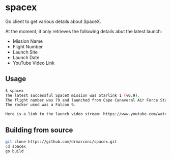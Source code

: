 # spacex

Go client to get various details about SpaceX.

At the moment, it only retrieves the following details abut the latest launch:

- Mission Name
- Flight Number
- Launch Site
- Launch Date
- YouTube Video Link

## Usage

```bash
$ spacex
The latest successful SpaceX mission was Starlink 1 (v0.9).
The flight number was 79 and launched from Cape Canaveral Air Force Station Space Launch Complex 40 on 24 May 19 03:30 BST.
The rocker used was a Falcon 9.

Here is a link to the launch video stream: https://www.youtube.com/watch?v=riBaVeDTEWI
```

## Building from source

```bash
git clone https://github.com/drmarconi/spacex.git
cd spacex
go build
```
